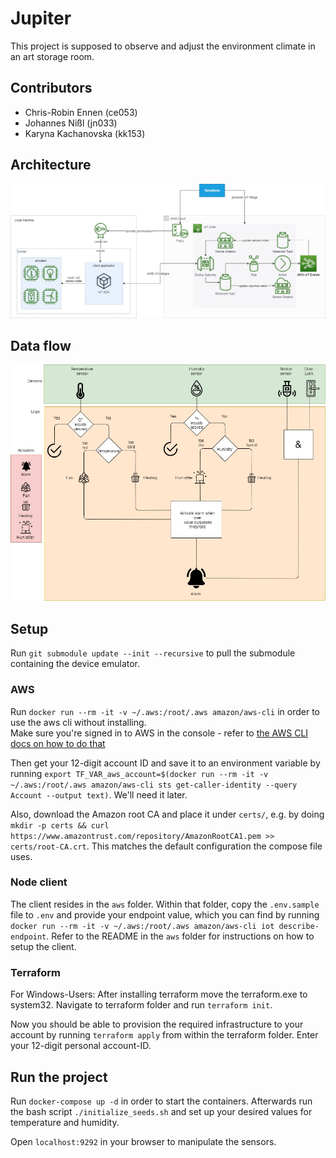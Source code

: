 # Jupiter

This project is supposed to observe and adjust the environment climate in an art storage room. 

## Contributors

- Chris-Robin Ennen (ce053)
- Johannes Nißl (jn033)
- Karyna Kachanovska (kk153)

## Architecture

<img src="./docs/jupiter_architecture.jpg">

## Data flow 

<img src="./docs/jupiter_architecture_Data_Flow.jpg">

## Setup

Run `git submodule update --init --recursive` to pull the submodule containing the device emulator.

### AWS

Run `docker run --rm -it -v ~/.aws:/root/.aws amazon/aws-cli` in order to use the aws cli without installing.  
Make sure you're signed in to AWS in the console - refer to [the AWS CLI docs on how to do that](https://docs.aws.amazon.com/cli/latest/userguide/cli-chap-configure.html)

Then get your 12-digit account ID and save it to an environment variable by running `export TF_VAR_aws_account=$(docker run --rm -it -v ~/.aws:/root/.aws amazon/aws-cli sts get-caller-identity --query Account --output text)`. We'll need it later.

Also, download the Amazon root CA and place it under `certs/`, e.g. by doing `mkdir -p certs && curl https://www.amazontrust.com/repository/AmazonRootCA1.pem >> certs/root-CA.crt`.
This matches the default configuration the compose file uses.

### Node client

The client resides in the `aws` folder. Within that folder, copy the `.env.sample` file to `.env` and provide your endpoint value, which you can find by running `docker run --rm -it -v ~/.aws:/root/.aws amazon/aws-cli iot describe-endpoint`. Refer to the README in the `aws` folder for instructions on how to setup the client.

### Terraform

For Windows-Users: After installing terraform move the terraform.exe to system32. Navigate to terraform folder and run `terraform init`.

Now you should be able to provision the required infrastructure to your account by running `terraform apply` from within the terraform folder.
Enter your 12-digit personal account-ID.

## Run the project

Run `docker-compose up -d` in order to start the containers. Afterwards run the bash script `./initialize_seeds.sh` and set up your desired values for temperature and humidity.

Open `localhost:9292` in your browser to manipulate the sensors. 

